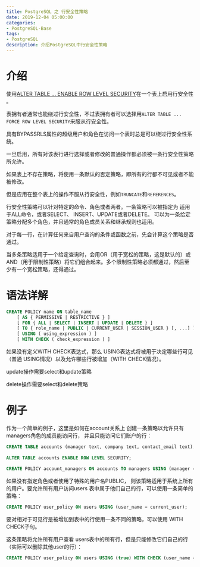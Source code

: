 ```yaml
---
title: PostgreSQL 之 行安全性策略
date: 2019-12-04 05:00:00
categories:
- PostgreSQL-Base
tags:
- PostgreSQL
description: 介绍PostgreSQL中行安全性策略
---
```


# 介绍

使用[ALTER TABLE ... ENABLE ROW LEVEL SECURITY](http://www.postgres.cn/docs/10/sql-altertable.html)在一个表上启用行安全性 。

表拥有者通常也能绕过行安全性，不过表拥有者可以选择用`ALTER TABLE ... FORCE ROW LEVEL SECURITY`来服从行安全性。

具有BYPASSRLS属性的超级用户和角色在访问一个表时总是可以绕过行安全性系统。

一旦启用，所有对该表行进行选择或者修改的普通操作都必须被一条行安全性策略所允许。

如果表上不存在策略，将使用一条默认的否定策略，即所有的行都不可见或者不能 被修改。

但是应用在整个表上的操作不服从行安全性，例如`TRUNCATE`和`REFERENCES`。

行安全性策略可以针对特定的命令、角色或者两者。一条策略可以被指定为 适用于ALL命令，或者SELECT、 INSERT、UPDATE或者DELETE。 可以为一条给定策略分配多个角色，并且通常的角色成员关系和继承规则也适用。

对于每一行，在计算任何来自用户查询的条件或函数之前，先会计算这个策略是否通过。

当多条策略适用于一个给定查询时，会用OR（用于宽松的策略，这是默认的）或AND（用于限制性策略）将它们组合起来。多个限制性策略必须都通过，然后至少有一个宽松策略，还得通过。

# 语法详解

```sql
CREATE POLICY name ON table_name
    [ AS { PERMISSIVE | RESTRICTIVE } ]                                     -- 宽松的 或 严格的。默认是 宽容的
    [ FOR { ALL | SELECT | INSERT | UPDATE | DELETE } ]                     -- 允许哪些权限，默认是ALL，所有权限。未被指定的权限直接否定
    [ TO { role_name | PUBLIC | CURRENT_USER | SESSION_USER } [, ...] ]     -- 角色，默认是PUBLIC
    [ USING ( using_expression ) ]                                          -- 已经存在的行的检查条件，（with check不存在，使用using检查更新后的行）。insert策略不能有这个
    [ WITH CHECK ( check_expression ) ]                                     -- 新增行的检查条件，这理不止insert，由于mvcc，update也新增行。select策略和delete策略不能有这个
```

如果没有定义WITH CHECK表达式，那么 USING表达式将被用于决定哪些行可见（普通 USING情况）以及允许哪些行被增加（WITH CHECK情况）。

update操作需要select和update策略

delete操作需要select和delete策略

# 例子

作为一个简单的例子，这里是如何在account关系上 创建一条策略以允许只有managers角色的成员能访问行， 并且只能访问它们账户的行：

```sql
CREATE TABLE accounts (manager text, company text, contact_email text);
 
ALTER TABLE accounts ENABLE ROW LEVEL SECURITY;
 
CREATE POLICY account_managers ON accounts TO managers USING (manager = current_user);
```

如果没有指定角色或者使用了特殊的用户名PUBLIC， 则该策略适用于系统上所有的用户。要允许所有用户访问users 表中属于他们自己的行，可以使用一条简单的策略：

```sql
CREATE POLICY user_policy ON users USING (user_name = current_user);
```

要对相对于可见行是被增加到表中的行使用一条不同的策略，可以使用 WITH CHECK子句。

这条策略将允许所有用户查看 users表中的所有行，但是只能修改它们自己的行（实际可以删除其他user的行）：

```sql
CREATE POLICY user_policy ON users USING (true) WITH CHECK (user_name = current_user);
```

